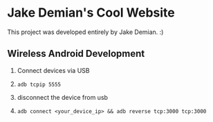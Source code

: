 # Jake Demian's Cool Website

This project was developed entirely by Jake Demian. :)

## Wireless Android Development

1. Connect devices via USB

2. `adb tcpip 5555`

3. disconnect the device from usb

4. `adb connect <your_device_ip> && adb reverse tcp:3000 tcp:3000`
